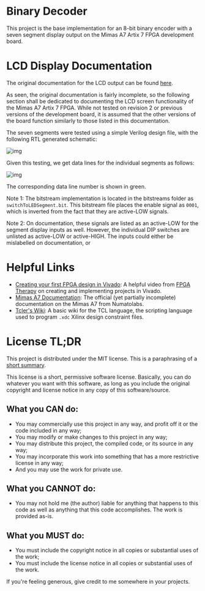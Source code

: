 # Binary Decoder

This project is the base implementation for an 8-bit binary encoder with a seven
segment display output on the Mimas A7 Artix 7 FPGA development board.

# LCD Display Documentation

The original documentation for the LCD output can be found
[here](https://numato.com/docs/mimas-artix-7-fpga-development-board-with-ddr-sdram-and-gigabit-ethernet/#7segment-led-display-4).

As seen, the original documentation is fairly incomplete, so the following
section shall be dedicated to documenting the LCD screen functionality of the
Mimas A7 Artix 7 FPGA. While not tested on revision 2 or previous versions of
the development board, it is assumed that the other versions of the board
function similarly to those listed in this documentation.

The seven segments were tested using a simple Verilog design file, with the
following RTL generated schematic:

![img](https://cdn.discordapp.com/attachments/601895458453061655/790452144741548032/unknown.png)

Given this testing, we get data lines for the individual segments as follows:

![img](https://cdn.discordapp.com/attachments/601895458453061655/790457249947451462/unknown.png)

The corresponding data line number is shown in green.

Note 1: The bitstream implementation is located in the bitstreams folder as
`switchToLEDSegment.bit`. This bitstream file places the enable signal as
`0001`, which is inverted from the fact that they are active-LOW signals.

Note 2: On documentation, these signals are listed as an active-LOW for the
segment display inputs as well. However, the individual DIP switches are
unlisted as active-LOW or active-HIGH. The inputs could either be mislabelled on
documentation, or

# Helpful Links

-   [Creating your first FPGA design in Vivado](https://www.youtube.com/watch?v=BBtD4PCXqlE):
    A helpful video from
    [FPGA Therapy](https://www.youtube.com/channel/UCC6U6pSgQ4beDi7iDhOAtEQ) on
    creating and implementing projects in Vivado.
-   [Mimas A7 Documentation](https://numato.com/docs/mimas-artix-7-fpga-development-board-with-ddr-sdram-and-gigabit-ethernet/):
    The official (yet partially incomplete) documentation on the Mimas A7 from
    Numatolabs.
-   [Tcler's Wiki](https://wiki.tcl-lang.org/): A basic wiki for the TCL
    language, the scripting language used to program `.xdc` Xilinx design
    constraint files.

# License TL;DR

This project is distributed under the MIT license. This is a paraphrasing of a
[short summary](https://tldrlegal.com/license/mit-license).

This license is a short, permissive software license. Basically, you can do
whatever you want with this software, as long as you include the original
copyright and license notice in any copy of this software/source.

## What you CAN do:

-   You may commercially use this project in any way, and profit off it or the
    code included in any way;
-   You may modify or make changes to this project in any way;
-   You may distribute this project, the compiled code, or its source in any
    way;
-   You may incorporate this work into something that has a more restrictive
    license in any way;
-   And you may use the work for private use.

## What you CANNOT do:

-   You may not hold me (the author) liable for anything that happens to this
    code as well as anything that this code accomplishes. The work is provided
    as-is.

## What you MUST do:

-   You must include the copyright notice in all copies or substantial uses of
    the work;
-   You must include the license notice in all copies or substantial uses of the
    work.

If you're feeling generous, give credit to me somewhere in your projects.
